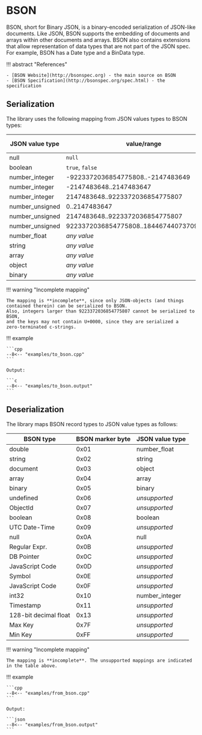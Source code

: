 # BSON

BSON, short for Bin­ary JSON, is a bin­ary-en­coded seri­al­iz­a­tion of JSON-like doc­u­ments. Like JSON, BSON sup­ports the em­bed­ding of doc­u­ments and ar­rays with­in oth­er doc­u­ments and ar­rays. BSON also con­tains ex­ten­sions that al­low rep­res­ent­a­tion of data types that are not part of the JSON spec. For ex­ample, BSON has a Date type and a BinData type.

!!! abstract "References"

	- [BSON Website](http://bsonspec.org) - the main source on BSON
	- [BSON Specification](http://bsonspec.org/spec.html) - the specification
   

## Serialization

The library uses the following mapping from JSON values types to BSON types:

JSON value type | value/range                       | BSON type   | marker
--------------- | --------------------------------- | ----------- | ------
null            | `null`                            | null        | 0x0A
boolean         | `true`, `false`                   | boolean     | 0x08
number_integer  | -9223372036854775808..-2147483649 | int64       | 0x12
number_integer  | -2147483648..2147483647           | int32       | 0x10
number_integer  | 2147483648..9223372036854775807   | int64       | 0x12
number_unsigned | 0..2147483647                     | int32       | 0x10
number_unsigned | 2147483648..9223372036854775807   | int64       | 0x12
number_unsigned | 9223372036854775808..18446744073709551615| --   | --
number_float    | *any value*                       | double      | 0x01
string          | *any value*                       | string      | 0x02
array           | *any value*                       | document    | 0x04
object          | *any value*                       | document    | 0x03
binary          | *any value*                       | binary      | 0x05

!!! warning "Incomplete mapping"

    The mapping is **incomplete**, since only JSON-objects (and things
    contained therein) can be serialized to BSON.
    Also, integers larger than 9223372036854775807 cannot be serialized to BSON,
    and the keys may not contain U+0000, since they are serialized a
    zero-terminated c-strings.

!!! example

    ```cpp
    --8<-- "examples/to_bson.cpp"
    ```
    
    Output:

    ```c
    --8<-- "examples/to_bson.output"
    ```


## Deserialization

The library maps BSON record types to JSON value types as follows:

BSON type       | BSON marker byte | JSON value type
--------------- | ---------------- | ---------------------------
double          | 0x01             | number_float
string          | 0x02             | string
document        | 0x03             | object
array           | 0x04             | array
binary          | 0x05             | binary
undefined       | 0x06             | *unsupported*
ObjectId        | 0x07             | *unsupported*
boolean         | 0x08             | boolean
UTC Date-Time   | 0x09             | *unsupported*
null            | 0x0A             | null
Regular Expr.   | 0x0B             | *unsupported*
DB Pointer      | 0x0C             | *unsupported*
JavaScript Code | 0x0D             | *unsupported*
Symbol          | 0x0E             | *unsupported*
JavaScript Code | 0x0F             | *unsupported*
int32           | 0x10             | number_integer
Timestamp       | 0x11             | *unsupported*
128-bit decimal float | 0x13       | *unsupported*
Max Key         | 0x7F             | *unsupported*
Min Key         | 0xFF             | *unsupported*

!!! warning "Incomplete mapping"

    The mapping is **incomplete**. The unsupported mappings are indicated in the table above.


!!! example

    ```cpp
    --8<-- "examples/from_bson.cpp"
    ```

    Output:

    ```json
    --8<-- "examples/from_bson.output"
    ```
